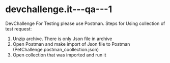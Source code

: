 # devchallenge.it---qa---1
DevChallenge
For Testing please use Postman. 
Steps for Using collection of test request:
1) Unzip archive. There is only  Json file in archive
2) Open Postman and make import of Json file to Postman (PetChallenge.postman_coollection.json)
3) Open collection that was imported and run it

